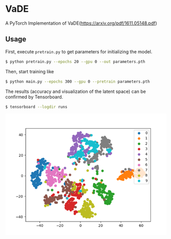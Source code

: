 # VaDE
A PyTorch Implementation of VaDE(https://arxiv.org/pdf/1611.05148.pdf)

## Usage

First, execute `pretrain.py` to get parameters for initializing the model.

```bash
$ python pretrain.py --epochs 20 --gpu 0 --out parameters.pth
```

Then, start training like

```bash
$ python main.py --epochs 300 --gpu 0 --pretrain parameters.pth
```

The results (accuracy and visualization of the latent space)
can be confirmed by Tensorboard.

```bash
$ tensorboard --logdir runs
```

![Latent Space](img/latent_space.png)
